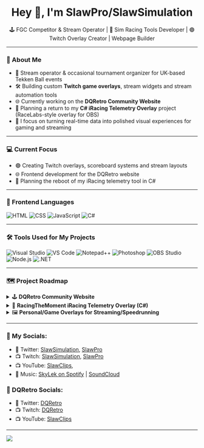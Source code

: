<h1 align="center">Hey 👋, I'm SlawPro/SlawSimulation</h1>
<p align="center">
  🕹️ FGC Competitor & Stream Operator | 🏁 Sim Racing Tools Developer | 🟣 Twitch Overlay Creator | Webpage Builder
</p>

---

### 🧠 About Me

- 👾 Stream operator & occasional tournament organizer for UK-based Tekken Ball events
- 🛠️ Building custom **Twitch game overlays**, stream widgets and stream automation tools
- 🌐 Currently working on the **DQRetro Community Website**
- 🏁 Planning a return to my **C# iRacing Telemetry Overlay** project (RaceLabs-style overlay for OBS)
- 🎯 I focus on turning real-time data into polished visual experiences for gaming and streaming

---

### 💻 Current Focus

- 🟣 Creating Twitch overlays, scoreboard systems and stream layouts
- 🌐 Frontend development for the DQRetro website
- 🏁 Planning the reboot of my iRacing telemetry tool in C#

---

### 🎨 Frontend Languages

![HTML](https://img.shields.io/badge/HTML5-E34F26?style=flat&logo=html5&logoColor=white)
![CSS](https://img.shields.io/badge/CSS3-1572B6?style=flat&logo=css3&logoColor=white)
![JavaScript](https://img.shields.io/badge/JavaScript-F7DF1E?style=flat&logo=javascript&logoColor=black)
![C#](https://img.shields.io/badge/C%23-239120?style=flat&logo=c-sharp&logoColor=white)

---

### 🛠️ Tools Used for My Projects

![Visual Studio](https://img.shields.io/badge/Visual%20Studio-5C2D91?style=flat&logo=visualstudio&logoColor=white)
![VS Code](https://img.shields.io/badge/VS%20Code-007ACC?style=flat&logo=visualstudiocode&logoColor=white)
![Notepad++](https://img.shields.io/badge/Notepad++-90E59A?style=flat&logo=notepadplusplus&logoColor=black)
![Photoshop](https://img.shields.io/badge/Adobe%20Photoshop-31A8FF?style=flat&logo=adobephotoshop&logoColor=white)
![OBS Studio](https://img.shields.io/badge/OBS%20Studio-302E31?style=flat&logo=obsstudio&logoColor=white)
![Node.js](https://img.shields.io/badge/Node.js-339933?style=flat&logo=nodedotjs&logoColor=white)
![.NET](https://img.shields.io/badge/.NET-512BD4?style=flat&logo=dotnet&logoColor=white)

---

### 🗺️ Project Roadmap

<details>
  <summary>🕹️ <strong>DQRetro Community Website</strong></summary>

- [ ] Setup Start.gg API and successfully working  
- [ ] Build landing page & match archive  
- [ ] Add player/team bios & event schedule  
- [ ] Twitch overlay tools (scoreboard, notifications, Tekken Ball HUD)  
- [ ] OBS control scripts for smoother stream operation  

</details>

<details>
  <summary>🏁 <strong>RacingTheMoment iRacing Telemetry Overlay (C#)</strong></summary>

- [ ] Redesign WPF UI for modern OBS compatibility  
- [ ] Add real-time data parsing from iRacing SDK  
- [ ] Build modular widgets: speed, gear, lap time, position into readable and updatable RAW .txt or JSON files  
- [ ] WebSocket output for use with browser sources in OBS  
- [ ] Compare features with RaceLabs & improve UX
- [ ] Build Community Website

</details>

<details>
  <summary>🖼️ <strong>Personal/Game Overlays for Streaming/Speedrunning</strong></summary>

**Personal Overlay Projects:**  
- [x] ProtonicCobra's OG & Alt Main & Fullscreen Overlay  
- [ ] SlawSimulation's OG & Alt Main & Fullscreen Overlay  

**DQRetro Assets:** (Need Uploading)  
- [x] Starting In... Overlay Template  
- [x] Tekken Ball Scoreboard Overlay  
- [x] Icons, Logos  


**Console Overlay Projects:**  
- [x] Nintendo Gamecube Overlay (4:3)  
- [x] Playstation 1 Overlay (4:3)  
- [ ] Playstation 2 Overlay (4:3)  

**Portable Console Overlay Projects:**  
- [x] Nintendo 3DS Overlay  
- [ ] Nintendo DS Overlay  
- [ ] Nintendo Gameboy Color, Advanced  
- [ ] Playstation Portable (PSP), Vita  

**Game Themed Overlay Projects:**  
- [x] Tekken 3 (Mame/SRKade)  
- [x] Tekken Tag Tournament 1 (Mame/SRKade)  
- [ ] 007 James Bond, Tomorrow Never Dies  
- [ ] Abes Oddesey  
- [ ] Crash Bandicoot GBA Games  
- [ ] Crash Bandicoot 1-3 PS1  
- [ ] Kill Bill/Wet (The Game)  
- [ ] Speed Freaks  
- [ ] Tekken 1, 2  

</details>

---

### 📣 My Socials:

- 🔗 Twitter: [SlawSimulation](https://twitter.com/SlawSimulation), [SlawPro](https://twitter.com/SlawPro)
- 📺 Twitch: [SlawSimulation](https://www.twitch.tv/SlawSimulation), [SlawPro](https://www.twitch.tv/SlawPro)
- 📺 YouTube: [SlawClips](https://www.youtube.com/@SlawClips),
- 🎵 Music: [SkyLek on Spotify](https://open.spotify.com/artist/3ehWHKoqTx95J3JypIoY3X?si=ZN5SZCwgS-GpLy36H3JaFA) | [SoundCloud](https://soundcloud.com/slawpro)

### 📣 DQRetro Socials:
- 🔗 Twitter: [DQRetro](https://twitter.com/DQRetro)
- 📺 Twitch: [DQRetro](https://www.twitch.tv/DQRetro)
- 📺 YouTube: [SlawClips](https://www.youtube.com/@DQRetro)

---

<img src="https://github-readme-stats.vercel.app/api/top-langs/?username=SlawSimulation&layout=compact&theme=tokyonight" />

